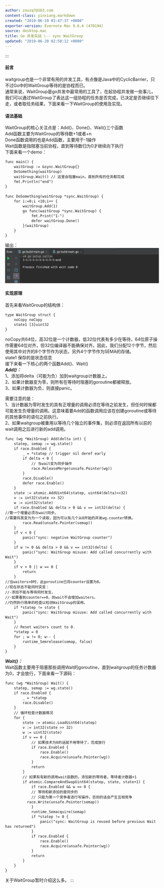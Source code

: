 ```yaml
---
author: zouzq7@163.com
content-class: yinxiang.markdown
created: "2019-06-19 03:47:37 +0000"
exporter-version: Evernote Mac 9.6.4 (470194)
source: desktop.mac
title: Go 并发实战 \-- sync WaitGroup
updated: "2019-06-20 02:50:12 +0000"
---
```


:::  
#### 前言  

waitgroup也是一个非常有用的并发工具，有点像是Java中的CyclicBarrier，只不过Go中的WaitGroup等待的是协程而已。\
通常来说，WaitGroup是go并发中最常用的工具了，在起协程并发做一些事儿，我们可以通过WaitGroup了表达这一组协程的任务是否完成，已决定是否继续往下走，或者取任务结果，下面来看一下WaitGroup的使用及实现。

#### 语法基础  

WaitGroup的核心关注点是：Add()、Done()、Wait()三个函数\
Add函数主要为WaitGroup的等待数+1或者+n\
Done函数调用的也是Add函数，主要用于-1操作\
Wait函数是指阻塞当前协程，直到等待数归为0才继续向下执行\
下面来看一个demo：

```  
func main() {
    waitGroup := &sync.WaitGroup{}
    DoSomething(waitGroup)
    waitGroup.Wait() // 这里会阻塞main，直到所有的任务都完成
    fmt.Println("end")
}

func DoSomething(waitGroup *sync.WaitGroup) {
    for i:=0;i <10;i++ {
        waitGroup.Add(1)
        go func(waitGroup *sync.WaitGroup) {
            fmt.Print("1-")
            defer waitGroup.Done()
        }(waitGroup)
    }
}
```

输出：\
![](Go%20%E5%B9%B6%E5%8F%91%E5%AE%9E%E6%88%98%20--%20sync%20WaitGroup.resources/AF174912-C3B4-4E29-B5CD-1E66A6067988.png) 
 

#### 实现原理  

首先来看WaitGroup的结构体：

```  
type WaitGroup struct {
    noCopy noCopy
    state1 [3]uint32
}
```

noCopy共64位，高32位是一个计数器，低32位代表有多少在等待，64位原子操作需要64位对齐，但32位编译器不能确保对齐。因此，我们分配12个字节，然后使用其中对齐的8个字节作为状态，另外4个字节作为SEMA的存储。\
state1 保存的是状态信息\
接下来看一下核心的两个函数Add()、Wait()\
***Add()：***\
1、添加将delta（可能为负）加到waitgroup计数器上。\
2、如果计数器变为零，则所有在等待时阻塞的goroutine都被释放。\
3、如果计数器为负，则直接panic。

需要注意的是：\
1、当计数器为零时发生的具有正增量的调用必须在等待之前发生，但任何时候都可能发生负增量的调用。这意味着要Add的函数调用应该在创建goroutine或等待的其他事件的语句之前执行。\
2、如果waitgroup被重用以等待几个独立的事件集，则必须在返回所有以前的wait调用之后进行新的add调用。

```  
func (wg *WaitGroup) Add(delta int) {
    statep, semap := wg.state()
    if race.Enabled {
        _ = *statep // trigger nil deref early
        if delta < 0 {
            // 与wait变为同步操作
            race.ReleaseMerge(unsafe.Pointer(wg))
        }
        race.Disable()
        defer race.Enable()
    }
    state := atomic.AddUint64(statep, uint64(delta)<<32)
    v := int32(state >> 32)
    w := uint32(state)
    if race.Enabled && delta > 0 && v == int32(delta) {
//第一个增量必须与wait同步。
//需要将其变为为一个读取，因为可以有几个从0开始的并发wg.counter转换。
        race.Read(unsafe.Pointer(semap))
    }
    if v < 0 {
        panic("sync: negative WaitGroup counter")
    }
    if w != 0 && delta > 0 && v == int32(delta) {
        panic("sync: WaitGroup misuse: Add called concurrently with Wait")
    }
    if v > 0 || w == 0 {
        return
    }
//当waiters>0时，此goroutine已将counter设置为0。
//现在状态不能同时突变：
//-添加不能与等待同时发生，
//-如果看到counter==0，则wait不会增加waiters。
//仍然执行简单的检查以检测WaitGroup的误用。
    if *statep != state {
        panic("sync: WaitGroup misuse: Add called concurrently with Wait")
    }
    // Reset waiters count to 0.
    *statep = 0
    for ; w != 0; w-- {
        runtime_Semrelease(semap, false)
    }
}
```

***Wait()：***\
Wait函数主要用于阻塞那些调用Wait的goroutine，直到waitgroup的任务计数器为0，才会放行，下面来看一下源码：

```  
func (wg *WaitGroup) Wait() {
    statep, semap := wg.state()
    if race.Enabled {
        _ = *statep
        race.Disable()
    }
    // 循环检查计数器情况
    for {
        state := atomic.LoadUint64(statep)
        v := int32(state >> 32)
        w := uint32(state)
        if v == 0 {
            // 如果技术为0的话就不用等待了，完成放行
            if race.Enabled {
                race.Enable()
                race.Acquire(unsafe.Pointer(wg))
            }
            return
        }
        // 如果有有新的调用wait函数的，添加新的等待者，等待者计数器+1
        if atomic.CompareAndSwapUint64(statep, state, state+1) {
            if race.Enabled && w == 0 {
            // 等待和新添加的是同步的
            // 只能为第一个竞争者进行写操作，否则的话会产生互相竞争
          race.Write(unsafe.Pointer(semap))
            }
            runtime_Semacquire(semap)
            if *statep != 0 {
                panic("sync: WaitGroup is reused before previous Wait has returned")
            }
            if race.Enabled {
                race.Enable()
                race.Acquire(unsafe.Pointer(wg))
            }
            return
        }
    }
}
```

关于WaitGroup暂时介绍这么多。
:::

 
